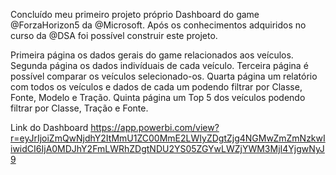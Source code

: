 Concluído meu primeiro projeto próprio Dashboard do game @ForzaHorizon5 da @Microsoft.
Após os conhecimentos adquiridos no curso da @DSA foi possível construir este projeto.

Primeira página os dados gerais do game relacionados aos veículos.
Segunda página os dados indivíduais de cada veículo.
Terceira página é possível comparar os veículos selecionado-os.
Quarta página um relatório com todos os veículos e dados de cada um podendo filtrar por Classe, Fonte, Modelo e Tração.
Quinta página um Top 5 dos veículos podendo filtrar por Classe, Tração e Fonte.


Link do Dashboard
https://app.powerbi.com/view?r=eyJrIjoiZmQwNjdhY2ItMmU1ZC00MmE2LWIyZDgtZjg4NGMwZmZmNzkwIiwidCI6IjA0MDJhY2FmLWRhZDgtNDU2YS05ZGYwLWZjYWM3MjI4YjgwNyJ9
